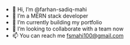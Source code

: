 - 👋 Hi, I’m @farhan-sadiq-mahi
- 👀 I’m a MERN stack developer
- 🌱 I’m currently building my portfolio
- 💞️ I’m looking to collaborate with a team now
- 📫 You can reach me fsmahi100@gmail.com
